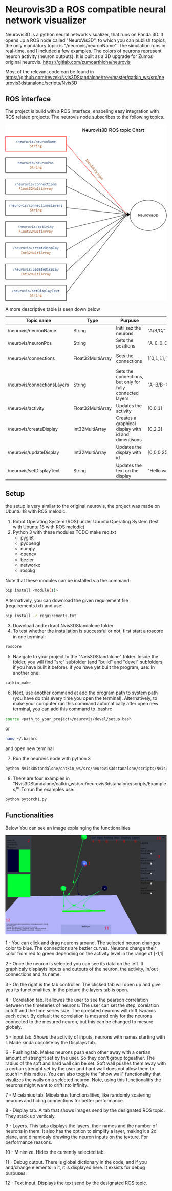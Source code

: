 # Neurovis3D a ROS compatible neural network visualizer

Neurovis3D is a python neural network visualizer, that runs on Panda 3D. It opens up a ROS node called "NeuroVis3D", to which you can publish topics, the only mandatory topic is "/neurovis/neuronName". The simulation runs in real-time, and I included a few examples. The colors of neurons represent neuron activity (neuron outputs). It is built as a 3D upgrade for Zumos original neurovis. https://gitlab.com/zumoarthicha/neurovis

Most of the relevant code can be found in https://github.com/tevzek/Nvis3DStandalone/tree/master/catkin_ws/src/neurovis3dstanalone/scripts/Nvis3D

## ROS interface

The project is build with a ROS Interface, enabeling easy integration with ROS related projects. The neurovis node subscribes to the following topics. 

![Nvis graph](https://github.com/tevzek/Nvis3DStandalone/blob/master/ReadMePics/graph.png?raw=true)

A more descriptive table is seen down below

| Topic name                  | Type              | Purpuse                                                   | Exsample                            | Note                                                                    |
|-----------------------------|-------------------|-----------------------------------------------------------|-------------------------------------|-------------------------------------------------------------------------|
| /neurovis/neuronName        | String            | Initilisez the neurons                                    | "A/B/C/"                            | "Name1/Name2/ ..."                                                      |
| /neurovis/neuronPos         | String            | Sets the positions                                        | "A_0_0_0/B_1_0_0/C_3_2.5_1/"        | "LayerName1_Layer(Z)_X_Y/ ...."                                         |
| /neurovis/connections       | Float32MultiArray | Sets the connections                                      | [[0,1,1],[1,0,1],[1,1,0]]           | Connection matrix neuron N in colum N is connected to neuron M in row M |
| /neurovis/connectionsLayers | String            | Sets the connections, but only for fully connected layers | "A-B/B-C/C-A/"                      | "LayerName1-LayerName2/ ..."                                            |
| /neurovis/activity          | Float32MultiArray | Updates the activity                                      | [0,0,1]                             | [act1,act2,act3]                                                        |
| /neurovis/createDisplay     | Int32MultiArray   | Creates a graphical display with id and dimentisons       | [0,2,2]                             | [id,X,Y]                                                                |
| /neurovis/updateDisplay     | Int32MultiArray   | Updates the display with id                               | [0,0,0,255,0,255,0,0,0,100,100,100] | [id, r1, g1, b1, r2, b2, g2 ...]                                        |
| /neurovis/setDisplayText    | String            | Updates the text on the display                           | "Hello world"                       | "String to display"                                                     |

## Setup

the setup is very similar to the original neurovis, the project was made on Ubuntu 18 with ROS melodic.

1. Robot Operating System (ROS) under Ubuntu Operating System (test with Ubuntu 18 with ROS melodic)
2. Python 3 with these modules TODO make req.txt
	- pyglet
	- pyopengl
	- numpy
	- opencv
	- bezier
	- networkx
	- rospkg

Note that these modules can be installed via the command:
```bash
pip install <module(s)>
```
Alternatively, you can download the given requirement file (requirements.txt) and use:
```bash
pip install -r requirements.txt
```

3. Download and extract Nvis3DStandalone folder 
4. To test whether the installation is successful or not, first start a roscore in one terminal:
```bash
roscore
```
5. Navigate to your project to the "Nvis3DStandalone" folder. Inside the folder, you will find "src" subfolder (and "build" and "devel" subfolders, if you have built it before). If you have yet built the program, use:
In another one:
```bash
catkin_make
```
6. Next, use another command at add the program path to system path (you have do this every time you open the terminal). Alternatively, to make your computer run this command automatically after open new terminal, you can add this command to .bashrc
```bash
source <path_to_your_project>/neurovis/devel/setup.bash
```
or
```bash
nano ~/.bashrc
```
and open new terminal

7. Run the neurovis node with python 3
```bash
python Nvis3DStandalone/catkin_ws/src/neurovis3dstanalone/scripts/Nvis3D/NvisNode.py
```

8. There are four examples in "Nvis3DStandalone/catkin_ws/src/neurovis3dstanalone/scripts/Examples/". To run the examples use:
```bash
python pytorch1.py
```
## Functionalities

Below You can see an image explainging the functionalities

![Nvis graph](https://github.com/tevzek/Nvis3DStandalone/blob/master/ReadMePics/NumberedImage.jpg?raw=true)

1 - You can click and drag neurons around. The selected neuron changes color to blue. The connections are bezier curves. Neurons change their color from red to green depending on the activity level in the range of [-1,1]

2 - Once the neuron is selected you can see its data on the left. It graphicaly displayis inputs and outputs of the neuron, the activity, in/out connections and its name.

3 - On the right is the tab controller. The clicked tab will open up and give you its functionalities. In the picture the layers tab is open.

4 - Corelation tab. It allowes the user to see the pearson correlation between the timeseries of neurons. The user can set the step, corelation cutoff and the time series size. The corelated neurons will drift twoards each other. By default the correlation is mesured only for the neurons connected to the mesured neuron, but this can be changed to mesure globaly.

5 - Input tab. Shows the activity of inputs, neurons with names starting with I. Made kinda obsolete by the Displays tab.

6 - Pushing tab. Makes neurons push each other away with a certian amount of strenght set by the user. So they don't group togeather. The radius of the soft and hard wall can be set. Soft wall pushes them away with a certian strenght set by the user and hard wall does not allow them to touch in this radius. You can also toggle the "show wall" functionality that visulizes the walls on a selected neuron. Note, using this functionalitis the neurons might want to drift into infinity. 

7 - Micelanius tab. Micelanius functionalities, like randomly scatering neurons and hiding connections for better performance. 

8 - Display tab. A tab that shows images send by the designated ROS topic. They stack up verticaly.

9 - Layers. This tabs displays the layers, their names and the number of neurons in them. It also has the option to simplify a layer, making it a 2d plane, and dinamicaly drawing the neuron inputs on the texture. For performance reasons.

10 - Minimize. Hides the currently selected tab. 

11 - Debug output. There is global dictionary in the code, and if you and/change elements in it, it is displayed here. It exsists for debug purpuses.

12 - Text input. Displays the text send by the designated ROS topic.



